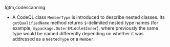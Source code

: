 lgtm,codescanning
* A CodeQL class `MemberType` is introduced to describe nested classes. Its `getQualifiedName` method returns `$`-delimited nested type names (for example, `mypackage.Outer$Middle$Inner`), where previously the same type would be named differently depending on whether it was addressed as a `NestedType` or a `Member`.
